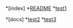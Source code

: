 *[index]
    *[README](./README.md)
    *[test1](./test1.md)

*[docs]
    *[test2](/test2.md)
    *[test3](/test3.md)
